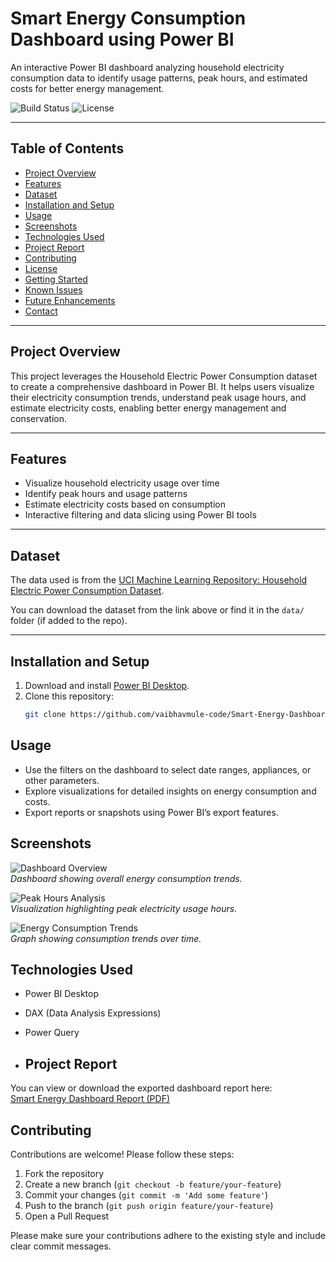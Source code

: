 # Smart Energy Consumption Dashboard using Power BI

An interactive Power BI dashboard analyzing household electricity consumption data to identify usage patterns, peak hours, and estimated costs for better energy management.

![Build Status](https://img.shields.io/badge/build-passing-brightgreen)
![License](https://img.shields.io/badge/license-MIT-blue)

---

## Table of Contents

- [Project Overview](#project-overview)  
- [Features](#features)  
- [Dataset](#dataset)  
- [Installation and Setup](#installation-and-setup)  
- [Usage](#usage)  
- [Screenshots](#screenshots)  
- [Technologies Used](#technologies-used)  
- [Project Report](#project-report)  
- [Contributing](#contributing)  
- [License](#license)  
- [Getting Started](#getting-started)  
- [Known Issues](#known-issues)  
- [Future Enhancements](#future-enhancements)  
- [Contact](#contact)

---

## Project Overview

This project leverages the Household Electric Power Consumption dataset to create a comprehensive dashboard in Power BI. It helps users visualize their electricity consumption trends, understand peak usage hours, and estimate electricity costs, enabling better energy management and conservation.

---

## Features

- Visualize household electricity usage over time  
- Identify peak hours and usage patterns  
- Estimate electricity costs based on consumption  
- Interactive filtering and data slicing using Power BI tools  

---

## Dataset

The data used is from the [UCI Machine Learning Repository: Household Electric Power Consumption Dataset](https://archive.ics.uci.edu/ml/datasets/individual+household+electric+power+consumption).

You can download the dataset from the link above or find it in the `data/` folder (if added to the repo).

---

## Installation and Setup

1. Download and install [Power BI Desktop](https://powerbi.microsoft.com/en-us/desktop/).  
2. Clone this repository:  
   ```bash
   git clone https://github.com/vaibhavmule-code/Smart-Energy-Dashboard.git

## Usage

- Use the filters on the dashboard to select date ranges, appliances, or other parameters.
- Explore visualizations for detailed insights on energy consumption and costs.
- Export reports or snapshots using Power BI’s export features.

## Screenshots

![Dashboard Overview](./screenshots/dashboard_overview.png)  
*Dashboard showing overall energy consumption trends.*

![Peak Hours Analysis](./screenshots/peak_hours.png)  
*Visualization highlighting peak electricity usage hours.*

![Energy Consumption Trends](./screenshots/energy_consumption.png)  
*Graph showing consumption trends over time.*

## Technologies Used

- Power BI Desktop  
- DAX (Data Analysis Expressions)  
- Power Query

- ## Project Report

You can view or download the exported dashboard report here:  
[Smart Energy Dashboard Report (PDF)](https://drive.google.com/file/d/1SuRSn_wQhyD6xrQEf2QfA__Zbu6gvsKQ/view?usp=drive_link)


## Contributing

Contributions are welcome! Please follow these steps:

1. Fork the repository  
2. Create a new branch (`git checkout -b feature/your-feature`)  
3. Commit your changes (`git commit -m 'Add some feature'`)  
4. Push to the branch (`git push origin feature/your-feature`)  
5. Open a Pull Request  

Please make sure your contributions adhere to the existing style and include clear commit messages.



